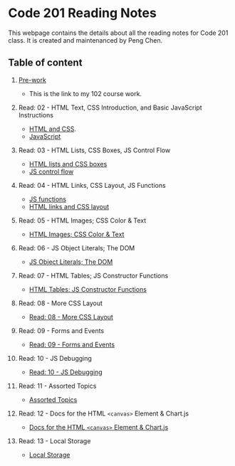 # Code 201 Reading Notes
This webpage contains the details about all the reading notes for Code 201 class. It is created and maintenanced by Peng Chen.
## Table of content
1. [Pre-work](https://pengchen11.github.io/learning-journal/)
   - This is the link to my 102 course work. 
2. Read: 02 - HTML Text, CSS Introduction, and Basic JavaScript Instructions
   - [HTML and CSS](https://pengchen11.github.io/reading-notes/class-02). 
   - [JavaScript](https://pengchen11.github.io/learning-journal/read_08)

3. Read: 03 - HTML Lists, CSS Boxes, JS Control Flow
   - [HTML lists and CSS boxes](https://pengchen11.github.io/reading-notes/class-03)
   - [JS control flow](https://pengchen11.github.io/learning-journal/read_08)

4. Read: 04 - HTML Links, CSS Layout, JS Functions
   - [JS functions](https://pengchen11.github.io/learning-journal/read_08)
   - [HTML links and CSS layout](https://pengchen11.github.io/reading-notes/class-04)
  
5. Read: 05 - HTML Images; CSS Color & Text
   - [HTML Images; CSS Color & Text](https://pengchen11.github.io/reading-notes/class-05)
  
6. Read: 06 - JS Object Literals; The DOM
   - [JS Object Literals; The DOM](https://pengchen11.github.io/reading-notes/class-06)
7. Read: 07 - HTML Tables; JS Constructor Functions
   - [HTML Tables; JS Constructor Functions](https://pengchen11.github.io/reading-notes/class-07)
8. Read: 08 - More CSS Layout
   - [Read: 08 - More CSS Layout](https://pengchen11.github.io/reading-notes/class-08)
9.  Read: 09 - Forms and Events  
    - [Read: 09 - Forms and Events](https://pengchen11.github.io/reading-notes/class-09)

10. Read: 10 - JS Debugging
    - [Read: 10 - JS Debugging](https://pengchen11.github.io/reading-notes/class-10)

11. Read: 11 - Assorted Topics
    - [Assorted Topics](https://pengchen11.github.io/reading-notes/class-11)
  
12. Read: 12 - Docs for the HTML ```<canvas>``` Element & Chart.js
    - [Docs for the HTML ```<canvas>``` Element & Chart.js](https://pengchen11.github.io/reading-notes/class-12)

13. Read: 13 - Local Storage
    - [Local Storage](https://pengchen11.github.io/reading-notes/class-13)

